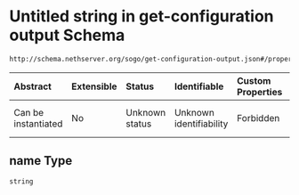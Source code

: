 # Untitled string in get-configuration output Schema

```txt
http://schema.nethserver.org/sogo/get-configuration-output.json#/properties/mail_server_URL/items/properties/name
```



| Abstract            | Extensible | Status         | Identifiable            | Custom Properties | Additional Properties | Access Restrictions | Defined In                                                                                   |
| :------------------ | :--------- | :------------- | :---------------------- | :---------------- | :-------------------- | :------------------ | :------------------------------------------------------------------------------------------- |
| Can be instantiated | No         | Unknown status | Unknown identifiability | Forbidden         | Allowed               | none                | [get-configuration-output.json\*](sogo/get-configuration-output.json "open original schema") |

## name Type

`string`
